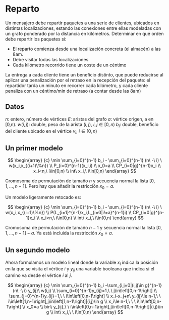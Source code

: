 # Reparto

Un mensajero debe repartir paquetes a una serie de clientes, ubicados en distintas localizaciones, estando las conexiones entre ellas modeladas con un grafo ponderado por la distancia en kilómetros. Determinar en qué orden debe repartir los paquetes si:

 - El reparto comienza desde una localización concreta (el almacén) a las 8am.
 - Debe visitar todas las localizaciones
 - Cada kilómetro recorrido tiene un coste de un céntimo

La entrega a cada cliente tiene un beneficio distinto, que puede reducirse al aplicar una penalización por el retraso en la recepción del paquete: el repartidor tarda un minuto en recorrer cada kilómetro, y cada cliente penaliza con un céntimo/min de retraso (a contar desde las 8am)

## Datos

$n$: entero, número de vértices
$E$: aristas del grafo
$a$: vértice origen, a en [0,n).
$w(i,j)$: double, peso de la arista $(i,j)$, $i,j \in [0,n)$
$b_i$: double, beneficio del cliente ubicado en el vértice $v_i$, $i \in [0,n)$

## Un primer modelo

$$
\begin{array} {c}
\min \sum_{i=0}^{n-1} b_i - \sum_{i=0}^{n-1} (n\ -\ i) \ w(x_i,x_{(i+1)\%n}) \\
P_{i=0}^{n-1}(x_i,i) \\
x_0=a \\
CP_{i=0|g}^{n-1}x_i \\
x_i<n,\ i\in[0,n) \\
int\ x_i,\ i\in[0,n)
\end{array} 
$$

Cromosoma de permutación de tamaño $n$ y secuencia normal la lista $[0,1,…,n-1]$. Pero hay que añadir la restricción $x_0=a$.

Un modelo ligeramente retocado es:

$$
\begin{array} {c}
\min \sum_{i=0}^{n-1} b_i - \sum_{i=0}^{n-1} (n\ -\ i) \ w(x_i,x_{(i+1)\%n}) \\
P(L_{i=1}^{n-1}x_i,L_{i=0|i!=a}^{n-1}i) \\
CP_{i=0|g}^{n-1}x_i \\
x_i<n,\ i\in[0,n) \\
int\ x_i,\ i\in[0,n)
\end{array} 
$$

Cromosoma de permutación de tamaño $n-1$ y secuencia normal la lista $[0,1,…,n-1]-a$. Ya está incluida la restricción $x_0=a$.


## Un segundo modelo

Ahora formulamos un modelo lineal donde la variable $x_i$ indica la posición en la que se visita el vértice $i$ y $y_{ij}$ una variable booleana que indica si el camino va desde el vértice $i$ al $j$.

$$
\begin{array} {c}
\min \sum_{i=0}^{n-1} b_i -\sum_{i,j=0|(i,j)\in g}^{n-1} (n\ -\ i) y_{ij}\ w(i,j) \\
\sum_{i=0}^{n-1}y_{ij}=1,\ \ j\in\left[0,n-1\right] \\
\sum_{j=0}^{n-1}y_{ij}=1,\ \ i\in\left[0,n-1\right] \\
x_i-x_j+n\ y_{ij}\le n-1,\ \ i\in\left[1,n-1\right],j\in\left[1,n-1\right]|(i,j)\in g \\
x_i\le n-1,\ \ \ i\in\left[0,n-1\right] \\
x_0=a \\
bin\ y_{ij},\ \ i\in\left[0,n-1\right],j\in\left[0,n-1\right]|(i,j)\in g \\
int\ x_i,\ \ i\in[0,n)
\end{array} 
$$